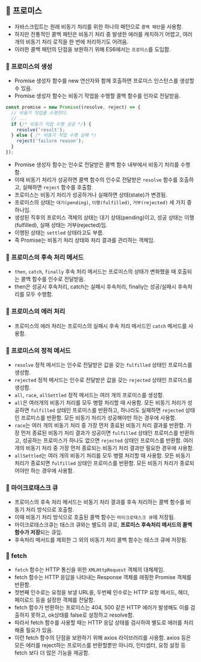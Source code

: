 ## 📌 프로미스

- 자바스크립트는 원래 비동기 처리를 위한 하나의 패턴으로 `콜백 패턴`을 사용함.
- 하지만 전통적인 콜백 패턴은 비동기 처리 중 발생한 에러를 캐치하기 어렵고, 여러 개의 비동기 처리 로직을 한 번에 처리하기도 어려움.
- 이러한 콜백 패턴의 단점을 보완하기 위해 ES6에서는 `프로미스`를 도입함.

### 📌 프로미스의 생성

- Promise 생성자 함수를 new 연산자와 함께 호출하면 프로미스 인스턴스를 생성할 수 있음.
- Promise 생성자 함수는 비동기 작업을 수행할 콜백 함수를 인자로 전달받음.

```js
const promise = new Promise((resolve, reject) => {
  // 비동기 작업을 수행한다.
  // ...
  if (/* 비동기 작업 수행 성공 */) {
    resolve('result');
  } else { /* 비동기 작업 수행 실패 */
    reject('failure reason');
  }
});
```

- Promise 생성자 함수는 인수로 전달받은 콜백 함수 내부에서 비동기 처리를 수행함.
- 이때 비동기 처리가 성공하면 콜백 함수의 인수로 전달받은 `resolve` 함수를 호출하고, 실패하면 `reject` 함수를 호출함.
- 프로미스는 비동기 처리가 성공하거나 실패하면 상태(state)가 변경됨.
- 프로미스의 상태는 `대기(pending)`, `이행(fulfilled)`, `거부(rejected)` 세 가지 중 하나임.
- 생성된 직후의 프로미스 객체의 상태는 대기 상태(pending)이고, 성공 상태는 이행(fulfilled), 실패 상태는 거부(rejected)임.
- 이행된 상태는 `settled` 상태라고도 부름.
- 즉 Promise는 비동기 처리 상태와 처리 결과를 관리하는 객체임.

### 📌 프로미스의 후속 처리 메서드

- `then`, `catch`, `finally` 후속 처리 메서드는 프로미스의 상태가 변화했을 때 호출되는 콜백 함수를 인수로 전달받음.
- then은 성공시 후속처리, catch는 실패시 후속처리, finally는 성공/실패시 후속처리를 모두 수행함.

### 📌 프로미스의 에러 처리

- 프로미스의 에러 처리는 프로미스의 실패시 후속 처리 메서드인 `catch` 메서드를 사용함.

### 📌 프로미스의 정적 메서드

- `resolve` 정적 메서드는 인수로 전달받은 값을 갖는 `fulfilled` 상태인 프로미스를 생성함.
- `rejected` 정적 메서드는 인수로 전달받은 값을 갖는 `rejected` 상태인 프로미스를 생성함.
- `all`, `race`, `allSettled` 정적 메서드는 여러 개의 프로미스를 생성함.
- `all`은 여러개의 비동기 처리를 모두 병렬 처리할 때 사용함. 모든 비동기 처리가 성공하면 `fulfilled` 상태인 프로미스를 반환하고, 하나라도 실패하면 `rejected` 상태인 프로미스를 반환함. 모든 비동기 처리가 성공해야만 하는 경우에 사용함.
- `race`는 여러 개의 비동기 처리 중 가장 먼저 종료된 비동기 처리 결과를 반환함. 가장 먼저 종료된 비동기 처리 결과가 성공이면 `fulfilled` 상태인 프로미스를 반환하고, 성공하는 프로미스가 하나도 없으면 `rejected` 상태인 프로미스를 반환함. 여러 개의 비동기 처리 중 가장 먼저 종료되는 비동기 처리 결과만 필요한 경우에 사용함.
- `allSettled`는 여러 개의 비동기 처리를 모두 병렬 처리할 때 사용함. 모든 비동기 처리가 종료되면 `fulfilled` 상태인 프로미스를 반환함. 모든 비동기 처리가 종료되어야만 하는 경우에 사용함.

### 📌 마이크로태스크 큐

- 프로미스의 후속 처리 메서드는 비동기 처리 결과를 후속 처리하는 콜백 함수를 비동기 처리 방식으로 호출함.
- 이때 비동기 처리 방식으로 호출된 콜백 함수는 `마이크로태스크 큐`에 저장됨.
- 마이크로태스크큐는 태스크 큐와는 별도의 큐로, **프로미스 후속처리 메서드의 콜백함수가 저장**되는 큐임.
- 후속처리 메서드를 제외한 그 외의 비동기 처리 콜백 함수는 태스크 큐에 저장됨.

### 📌 fetch 

- `fetch` 함수는 HTTP 통신을 위한 `XMLHttpRequest` 객체의 대체제임.
- fetch 함수는 HTTP 응답을 나타내는 Response 객체를 래핑한 Promise 객체를 반환함.
- 첫번째 인수로는 요청을 보낼 URL을, 두번째 인수로는 HTTP 요청 메서드, 헤더, 페이로드 등을 설정한 객체를 전달함. 
- fetch 함수가 반환하는 프로미스는 404, 500 같은 HTTP 에러가 발생해도 이를 검출하지 못하고, ok상태를 false로 설정하고 resolve함.
- 따라서 fetch 함수를 사용할 때는 HTTP 응답 상태를 검사하여 별도로 에러를 처리해줄 필요가 있음.
- 이런 fetch 함수의 단점을 보완하기 위해 axios 라이브러리를 사용함. axios 등은 모든 에러를 reject하는 프로미스를 반환할뿐만 아니라, 인터셉터, 요청 설정 등 fetch 보다 더 많은 기능을 제공함.


